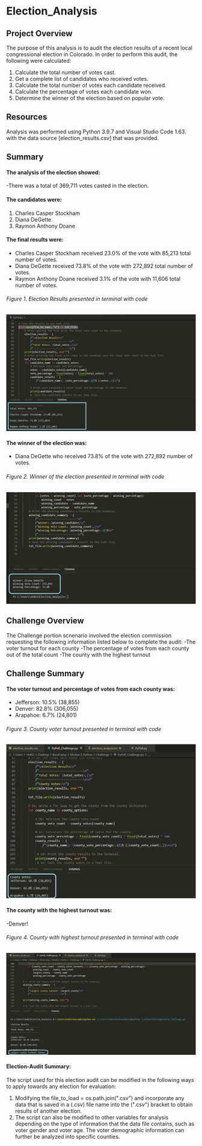 # Election_Analysis

## Project Overview
The purpose of this analysis is to audit the election results of a recent local congressional election in Colorado.
In order to perform this audit, the following were calculated: 
1. Calculate the total number of votes cast.
2. Get a complete list of candidates who received votes.
3. Calculate the total number of votes each candidate received.
4. Calculate the percentage of votes each candidate won.
5. Determine the winner of the election based on popular vote.
## Resources
Analysis was performed using Python 3.9.7 and Visual Studio Code 1.63. with the data source [election_results.csv] that was provided.
## Summary
#### The analysis of the election showed:
-There was a total of 369,711 votes casted in the election.
#### The candidates were:
   1. Charles Casper Stockham
   2. Diana DeGette 
   3. Raymon Anthony Doane
#### The final results were:
  - Charles Casper Stockham received 23.0% of the vote with 85,213 total number of votes.
  - Diana DeGette received 73.8% of the vote with 272,892 total number of votes.
  - Raymon Anthony Doane received 3.1% of the vote with 11,606 total number of votes.
###### Figure 1. Election Results presented in terminal with code
![Election_results](Election_results.png)
#### The winner of the election was:
  - Diana DeGette who received 73.8% of the vote with 272,892 number of votes.
###### Figure 2. Winner of the election presented in terminal with code
![Election_winner](Election_winner.png)
## Challenge Overview
The Challenge portion scnenario involved the election commission requesting the following information listed below to complete the audit:
-The voter turnout for each county
-The percentage of votes from each county out of the total count
-The county with the highest turnout
## Challenge Summary
#### The voter turnout and percentage of votes from each county was:
- Jefferson: 10.5% (38,855)
- Denver: 82.8% (306,055)
- Arapahoe: 6.7% (24,801)
###### Figure 3. County voter turnout presented in terminal with code
![County_results](County_results.png)
#### The county with the highest turnout was:
-Denver!
###### Figure 4. County with highest turnout presented in terminal with code
![Largest_county](Largest_county.png)
#### Election-Audit Summary: 
The script used for this election audit can be modified in the following ways to apply towards any election for evaluation:
1. Modifying the file_to_load = os.path.join(".csv") and incorporate any data that is saved in a (.csv) file name into the (".csv") bracket to obtain results of another election.
2. The script can also be modified to other variables for analysis depending on the type of information that the data file contains, such as voter gender and voter age. The voter demographic information can further be analyzed into specific counties.



